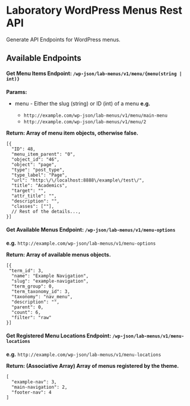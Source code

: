 # Laboratory WordPress Menus Rest API

Generate API Endpoints for WordPress menus.

## Available Endpoints

#### Get Menu Items Endpoint: `/wp-json/lab-menus/v1/menu/{menu(string | int)}`

**Params:**

* menu - Either the slug (string) or ID (int) of a menu **e.g.**

	* `http://example.com/wp-json/lab-menus/v1/menu/main-menu`
	* `http://example.com/wp-json/lab-menus/v1/menu/2`

**Return: Array of menu item objects, otherwise false.**

```
[{
  "ID": 48,
  "menu_item_parent": "0",
  "object_id": "46",
  "object": "page",
  "type": "post_type",
  "type_label": "Page",
  "url": "http:\/\/localhost:8888\/example\/test\/",
  "title": "Academics",
  "target": "",
  "attr_title": "",
  "description": "",
  "classes": [""],
  // Rest of the details...,
}]
```

#### Get Available Menus Endpoint: `/wp-json/lab-menus/v1/menu-options`
**e.g.** `http://example.com/wp-json/lab-menus/v1/menu-options`

**Return: Array of available menus objects.**

```
[{
 "term_id": 3,
  "name": "Example Navigation",
  "slug": "example-navigation",
  "term_group": 0,
  "term_taxonomy_id": 3,
  "taxonomy": "nav_menu",
  "description": "",
  "parent": 0,
  "count": 6,
  "filter": "raw"
}]
```

#### Get Registered Menu Locations Endpoint: `/wp-json/lab-menus/v1/menu-locations`

**e.g.** `http://example.com/wp-json/lab-menus/v1/menu-locations`

**Return: (Associative Array) Array of menus registered by the theme.**

```
[
  "example-nav": 3,
  "main-navigation": 2,
  "footer-nav": 4
]
```